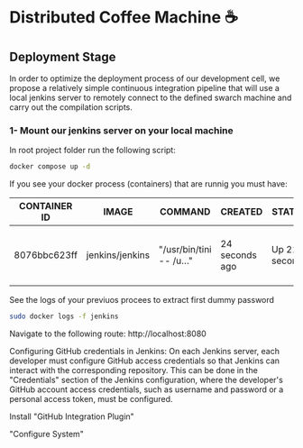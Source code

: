 # Distributed Coffee Machine ☕️

## Deployment Stage

In order to optimize the deployment process of our development cell, we propose a relatively simple continuous integration pipeline that will use a local jenkins server to remotely connect to the defined swarch machine and carry out the compilation scripts.

### 1- Mount our jenkins server on your local machine
In root project folder run the following script:

```bash
docker compose up -d
```
If you see your docker process (containers) that are runnig you must have:

|CONTAINER ID    | IMAGE|   COMMAND  |CREATED|STATUS|PORTS|NAMES|
|----------------|------|------------|-------|------|-----|-----|
8076bbc623ff | jenkins/jenkins | "/usr/bin/tini -- /u…" |  24 seconds ago | Up 21 seconds | 0.0.0.0:8080->8080/tcp, :::8080->8080/tcp, 50000/tcp  | jenkins

See the logs of your previuos procees to extract first dummy password

```bash
sudo docker logs -f jenkins
```

Navigate to the following route:
http://localhost:8080

Configuring GitHub credentials in Jenkins: On each Jenkins server, each developer must configure GitHub access credentials so that Jenkins can interact with the corresponding repository. This can be done in the "Credentials" section of the Jenkins configuration, where the developer's GitHub account access credentials, such as username and password or a personal access token, must be configured.

Install "GitHub Integration Plugin"

"Configure System"
